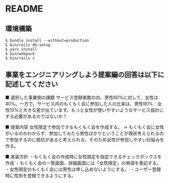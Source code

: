 # README

## 環境構築
```
$ bundle install --without=production
$ bin/rails db:setup
$ yarn install
$ bin/webpack
$ bin/rails s
```

## 事業をエンジニアリングしよう提案編の回答は以下に記述してください
■ 選択した事業側の課題
サービス登録者数の内、男性60%に対して、女性は40%。一方で、サービス内のもくもく会に参加した人の比率は、男性90%：女性10%と大きな差が出ています。もっと女性が使いやすいようなサービス設計にする必要があるのではないか？

■ 提案内容
女性限定で参加できるもくもく会を作成する。
→ もくもく会に女性がいるのかわからず、参加してみたら男性ばかりということが現状考えられるので参加するのに抵抗があると考えられる。そのため女性が参加しやすい仕組みを作る。

■ 実装方針
・もくもく会の作成時に女性限定を指定できるチェックボックスを作成
・もくもく会の一覧画面、詳細画面には「女性限定」の単語を表記する。
・女性限定のもくもく会には男性は申し込めないようにする。
・ユーザー登録時に性別を登録できるようにする。